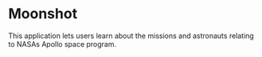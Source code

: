 # Moonshot

This application lets users learn about the missions and astronauts relating to NASAs Apollo space program.
